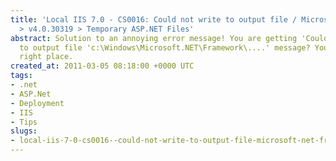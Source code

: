 ```yaml
---
title: 'Local IIS 7.0 - CS0016: Could not write to output file / Microsoft.Net > Framework
  > v4.0.30319 > Temporary ASP.NET Files'
abstract: Solution to an annoying error message! You are getting 'Could not write
  to output file 'c:\Windows\Microsoft.NET\Framework\....' message? You are at the
  right place.
created_at: 2011-03-05 08:18:00 +0000 UTC
tags:
- .net
- ASP.Net
- Deployment
- IIS
- Tips
slugs:
- local-iis-7-0-cs0016--could-not-write-to-output-file-microsoft-net-framework-v4-0-30319-temporary-asp-net-files
---
```

